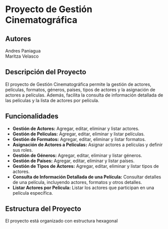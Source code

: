 # Proyecto de Gestión Cinematográfica

## Autores
Andres Paniagua  
Maritza Velasco

## Descripción del Proyecto
El proyecto de Gestión Cinematográfica permite la gestión de actores, películas, formatos, géneros, países, tipos de actores y la asignación de actores a películas. Además, facilita la consulta de información detallada de las películas y la lista de actores por película.

## Funcionalidades
- **Gestión de Actores:** Agregar, editar, eliminar y listar actores.
- **Gestión de Películas:** Agregar, editar, eliminar y listar películas.
- **Gestión de Formatos:** Agregar, editar, eliminar y listar formatos.
- **Asignación de Actores a Películas:** Asignar actores a películas y definir sus roles.
- **Gestión de Géneros:** Agregar, editar, eliminar y listar géneros.
- **Gestión de Países:** Agregar, editar, eliminar y listar países.
- **Gestión de Tipos de Actores:** Agregar, editar, eliminar y listar tipos de actores.
- **Consulta de Información Detallada de una Película:** Consultar detalles de una película, incluyendo actores, formatos y otros detalles.
- **Listar Actores por Película:** Listar los actores que participan en una película específica.

## Estructura del Proyecto
El proyecto está organizado con estructura hexagonal

